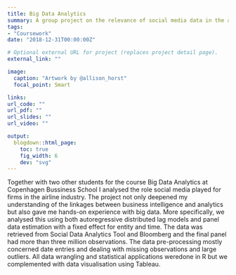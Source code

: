 ```yaml
---
title: Big Data Analytics
summary: A group project on the relevance of social media data in the airline industry
tags:
- "Coursework"
date: "2018-12-31T00:00:00Z"

# Optional external URL for project (replaces project detail page).
external_link: ""

image:
  caption: "Artwork by @allison_horst"
  focal_point: Smart

links:
url_code: ""
url_pdf: ""
url_slides: ""
url_video: ""

output:
  blogdown::html_page:
    toc: true
    fig_width: 6
    dev: "svg"
---
```





Together with two other students for the course Big Data Analytics at Copenhagen Bussiness School I analysed the role social media played for firms in the airline industry. The project not only deepened my understanding of the linkages between business intelligence and analytics but also gave me hands-on experience with big data. More specifically, we analysed this using both autoregressive distributed lag models and panel data estimation with a fixed effect for entity and time. The data was retrieved from Social Data Analytics Tool and Bloomberg and the final panel had more than three million observations. The data pre-processing mostly concerned date entries and dealing with missing observations and large outliers. All data wrangling and statistical applications weredone in R but we complemented with data visualisation using Tableau. 
